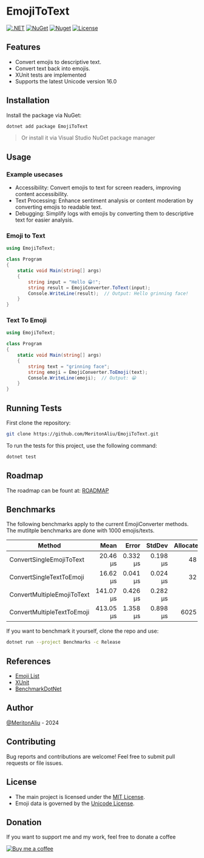 # EmojiToText

[![.NET](https://github.com/MeritonAliu/EmojiToText/actions/workflows/dotnet.yml/badge.svg)](https://github.com/MeritonAliu/EmojiToText/actions/workflows/dotnet.yml)
[![NuGet](https://img.shields.io/nuget/v/EmojiToText.svg)](https://www.nuget.org/packages/EmojiToText/)
[![Nuget](https://img.shields.io/nuget/dt/EmojiToText)](https://www.nuget.org/packages/EmojiToText/)
[![License](https://img.shields.io/github/license/MeritonAliu/EmojiToText)](LICENSE)

## Features

- Convert emojis to descriptive text.
- Convert text back into emojis.
- XUnit tests are implemented
- Supports the latest Unicode version 16.0

## Installation

Install the package via NuGet:

```bash
dotnet add package EmojiToText
```

> Or install it via Visual Studio NuGet package manager

## Usage

### Example usecases

- Accessibility: Convert emojis to text for screen readers, improving content accessibility.
- Text Processing: Enhance sentiment analysis or content moderation by converting emojis to readable text.
- Debugging: Simplify logs with emojis by converting them to descriptive text for easier analysis.

### Emoji to Text

```cs
using EmojiToText;

class Program
{
    static void Main(string[] args)
    {
        string input = "Hello 😀!";
        string result = EmojiConverter.ToText(input);
        Console.WriteLine(result);  // Output: Hello grinning face!
    }
}
```

### Text To Emoji

```cs
using EmojiToText;

class Program
{
    static void Main(string[] args)
    {
        string text = "grinning face";
        string emoji = EmojiConverter.ToEmoji(text);
        Console.WriteLine(emoji);  // Output: 😀
    }
}
```

## Running Tests

First clone the repository:

```bash
git clone https://github.com/MeritonAliu/EmojiToText.git
```

To run the tests for this project, use the following command:

```bash
dotnet test
```

## Roadmap

The roadmap can be fount at: [ROADMAP](ROADMAP.md)

## Benchmarks

The following benchmarks apply to the current EmojiConverter methods.
The mutlitple benchmarks are done with 1000 emojis/texts.

| Method                     | Mean      | Error    | StdDev   | Allocated |
|--------------------------- |----------:|---------:|---------:|----------:|
| ConvertSingleEmojiToText   |  20.46 μs | 0.332 μs | 0.198 μs |      48 B |
| ConvertSingleTextToEmoji   |  16.62 μs | 0.041 μs | 0.024 μs |      32 B |
| ConvertMultipleEmojiToText | 141.07 μs | 0.426 μs | 0.282 μs |         - |
| ConvertMultipleTextToEmoji | 413.05 μs | 1.358 μs | 0.898 μs |    6025 B |

If you want to benchmark it yourself, clone the repo and use:

```bash
dotnet run --project Benchmarks -c Release
```

## References

- [Emoji List](https://github.com/muan/unicode-emoji-json)
- [XUnit](https://xunit.net)
- [BenchmarkDotNet](https://github.com/dotnet/BenchmarkDotNet)

## Author

[@MeritonAliu](https://github.com/MeritonAliu) - 2024

## Contributing

Bug reports and contributions are welcome! Feel free to submit pull requests or file issues.

## License

- The main project is licensed under the [MIT License](LICENSE).
- Emoji data is governed by the [Unicode License](LICENSE_UNICODE).

## Donation

If you want to support me and my work, feel free to donate a coffee

[![Buy me a coffee](https://img.buymeacoffee.com/button-api/?text=Buy%20me%20a%20coffee&emoji=&slug=meritonaluiu&button_colour=FFDD00&font_colour=000000&font_family=Cookie&outline_colour=000000&coffee_colour=ffffff)](https://www.buymeacoffee.com/meritonaluiu)
